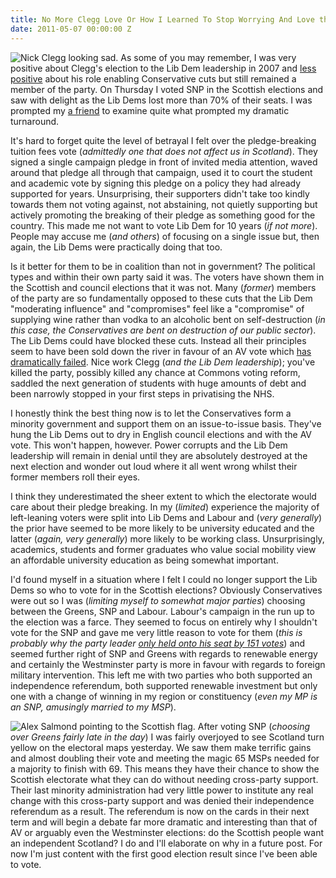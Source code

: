 ```yaml
---
title: No More Clegg Love Or How I Learned To Stop Worrying And Love the SNP
date: 2011-05-07 00:00:00 Z
---
```


![Nick Clegg looking sad.](/blog/images/a/nick-clegg-sad.jpg)
As some of you may remember, I was very positive about Clegg's election to the Lib Dem leadership in 2007 and [less positive](/blog/2010/09/26/coalition-musings/) about his role enabling Conservative cuts but still remained a member of the party. On Thursday I voted SNP in the Scottish elections and saw with delight as the Lib Dems lost more than 70% of their seats. I was prompted my [a friend](http://madeleinedavies.co.uk/) to examine quite what prompted my dramatic turnaround.

It's hard to forget quite the level of betrayal I felt over the pledge-breaking tuition fees vote (_admittedly one that does not affect us in Scotland_). They signed a single campaign pledge in front of invited media attention, waved around that pledge all through that campaign, used it to court the student and academic vote by signing this pledge on a policy they had already supported for years. Unsurprising, their supporters didn't take too kindly towards them not voting against, not abstaining, not quietly supporting but actively promoting the breaking of their pledge as something good for the country. This made me not want to vote Lib Dem for 10 years (_if not more_). People may accuse me (_and others_) of focusing on a single issue but, then again, the Lib Dems were practically doing that too.

Is it better for them to be in coalition than not in government? The political types and within their own party said it was. The voters have shown them in the Scottish and council elections that it was not. Many (_former_) members of the party are so fundamentally opposed to these cuts that the Lib Dem "moderating influence" and "compromises" feel like a "compromise" of supplying wine rather than vodka to an alcoholic bent on self-destruction (_in this case, the Conservatives are bent on destruction of our public sector_). The Lib Dems could have blocked these cuts. Instead all their principles seem to have been sold down the river in favour of an AV vote which [has dramatically failed](http://www.bbc.co.uk/news/uk-politics-13297573). Nice work Clegg (_and the Lib Dem leadership_); you've killed the party, possibly killed any chance at Commons voting reform, saddled the next generation of students with huge amounts of debt and been narrowly stopped in your first steps in privatising the NHS.

I honestly think the best thing now is to let the Conservatives form a minority government and support them on an issue-to-issue basis. They've hung the Lib Dems out to dry in English council elections and with the AV vote. This won't happen, however. Power corrupts and the Lib Dem leadership will remain in denial until they are absolutely destroyed at the next election and wonder out loud where it all went wrong whilst their former members roll their eyes.

I think they underestimated the sheer extent to which the electorate would care about their pledge breaking. In my (_limited_) experience the majority of left-leaning voters were split into Lib Dems and Labour and (_very generally_) the prior have seemed to be more likely to be university educated and the latter (_again, very generally_) more likely to be working class. Unsurprisingly, academics, students and former graduates who value social mobility view an affordable university education as being somewhat important.

I'd found myself in a situation where I felt I could no longer support the Lib Dems so who to vote for in the Scottish elections? Obviously Conservatives were out so I was (_limiting myself to somewhat major parties_) choosing between the Greens, SNP and Labour. Labour's campaign in the run up to the election was a farce. They seemed to focus on entirely why I shouldn't vote for the SNP and gave me very little reason to vote for them (_this is probably why the party leader [only held onto his seat by 151 votes](http://www.bbc.co.uk/news/uk-scotland-13302976)_) and seemed further right of SNP and Greens with regards to renewable energy and certainly the Westminster party is more in favour with regards to foreign military intervention. This left me with two parties who both supported an independence referendum, both supported renewable investment but only one with a change of winning in my region or constituency (_even my MP is an SNP, amusingly married to my MSP_).

![Alex Salmond pointing to the Scottish flag.](/blog/images/a/alex-salmond.jpg)
After voting SNP (_choosing over Greens fairly late in the day_) I was fairly overjoyed to see Scotland turn yellow on the electoral maps yesterday. We saw them make terrific gains and almost doubling their vote and meeting the magic 65 MSPs needed for a majority to finish with 69. This means they have their chance to show the Scottish electorate what they can do without needing cross-party support. Their last minority administration had very little power to institute any real change with this cross-party support and was denied their independence referendum as a result. The referendum is now on the cards in their next term and will begin a debate far more dramatic and interesting than that of AV or arguably even the Westminster elections: do the Scottish people want an independent Scotland? I do and I'll elaborate on why in a future post. For now I'm just content with the first good election result since I've been able to vote.
